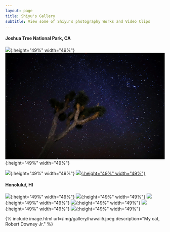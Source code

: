 ```yaml
---
layout: page
title: Shiyu's Gallery
subtitle: View some of Shiyu's photography Works and Video Clips
---
```

#### Joshua Tree National Park, CA
![](/img/gallery/joshua1.jpeg){:height="49%" width="49%"} ![](/img/gallery/joshua4.jpeg){:height="49%" width="49%"}


![](/img/gallery/joshua3.jpeg){:height="49%" width="49%"} [![](/img/gallery/joshua2.jpeg){:height="49%" width="49%"}](/img/gallery/joshua2.jpeg)

#### Honolulu/, HI
![](/img/gallery/hawaii1.jpeg){:height="49%" width="49%"} ![](/img/gallery/hawaii2.jpeg){:height="49%" width="49%"}
![](/img/gallery/hawaii3.jpeg){:height="49%" width="49%"} ![](/img/gallery/hawaii4.jpeg){:height="49%" width="49%"}
![](/img/gallery/hawaii5.jpeg){:height="49%" width="49%"} ![](/img/gallery/hawaii6.jpeg){:height="49%" width="49%"}


{% include image.html url=/img/gallery/hawaii5.jpeg description="My cat, Robert Downey Jr." %}




